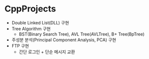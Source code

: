 # CppProjects

* Double Linked List(DLL) 구현
* Tree Algorithm 구현
  * BST(Binary Search Tree), AVL Tree(AVLTree), B+ Tree(BpTree)</div>
* 주성분 분석(Principal Component Analysis, PCA) 구현
* FTP 구현
  * 간단 로그인 + 단순 메시지 교환

